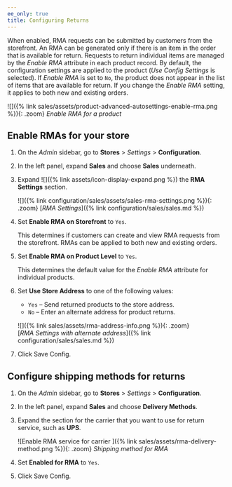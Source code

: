 ```yaml
---
ee_only: true
title: Configuring Returns
---
```


When enabled, RMA requests can be submitted by customers from the storefront. An RMA can be generated only if there is an item in the order that is available for return. Requests to return individual items are managed by the _Enable RMA_ attribute in each product record. By default, the configuration settings are applied to the product (_Use Config Settings_ is selected). If _Enable RMA_ is set to `No`, the product does not appear in the list of items that are available for return. If you change the _Enable RMA_ setting, it applies to both new and existing orders.

![]({% link sales/assets/product-advanced-autosettings-enable-rma.png %}){: .zoom}
_Enable RMA for a product_

## Enable RMAs for your store

1. On the _Admin_ sidebar, go to **Stores** > _Settings_ >  **Configuration**.

1. In the left panel, expand **Sales** and choose **Sales** underneath.

1. Expand ![]({% link assets/icon-display-expand.png %}) the **RMA Settings** section.

   ![]({% link configuration/sales/assets/sales-rma-settings.png %}){: .zoom}
   [_RMA Settings_]({% link configuration/sales/sales.md %})

1. Set **Enable RMA on Storefront** to `Yes`.

   This determines if customers can create and view RMA requests from the storefront. RMAs can be applied to both new and existing orders.

1. Set **Enable RMA on Product Level** to `Yes`.

   This determines the default value for the _Enable RMA_ attribute for individual products.

1. Set **Use Store Address** to one of the following values:

   - `Yes` – Send returned products to the store address.
   - `No` – Enter an alternate address for product returns.

   ![]({% link sales/assets/rma-address-info.png %}){: .zoom}
   [_RMA Settings with alternate address_]({% link configuration/sales/sales.md %})

1. Click <span class="btn">Save Config</span>.

## Configure shipping methods for returns

1. On the _Admin_ sidebar, go to **Stores** > _Settings_ > **Configuration**.

1. In the left panel, expand **Sales** and choose **Delivery Methods**.

1. Expand the section for the carrier that you want to use for return service, such as **UPS**.

   ![Enable RMA service for carrier ]({% link sales/assets/rma-delivery-method.png %}){: .zoom}
   _Shipping method for RMA_

1. Set **Enabled for RMA** to `Yes`.

1. Click <span class="btn">Save Config</span>.
